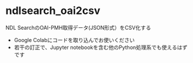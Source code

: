 # ndlsearch_oai2csv
NDL SearchのOAI-PMH取得データ(JSON形式）をCSV化する
- Google Colabにコードを取り込んでお使いください
- 若干の訂正で、Jupyter notebookを含む他のPython処理系でも使えるはずです
